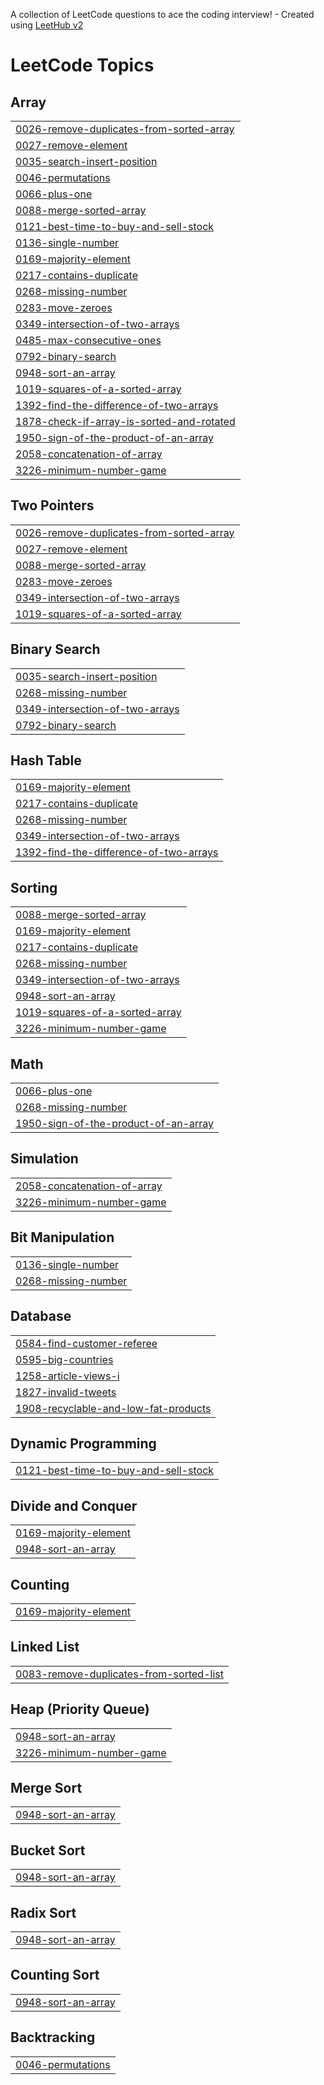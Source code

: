 A collection of LeetCode questions to ace the coding interview! - Created using [LeetHub v2](https://github.com/arunbhardwaj/LeetHub-2.0)
<!---LeetCode Topics Start-->
# LeetCode Topics
## Array
|  |
| ------- |
| [0026-remove-duplicates-from-sorted-array](https://github.com/theharshchavan/LeetCode-DSA-Problems/tree/master/0026-remove-duplicates-from-sorted-array) |
| [0027-remove-element](https://github.com/theharshchavan/LeetCode-DSA-Problems/tree/master/0027-remove-element) |
| [0035-search-insert-position](https://github.com/theharshchavan/LeetCode-DSA-Problems/tree/master/0035-search-insert-position) |
| [0046-permutations](https://github.com/theharshchavan/LeetCode-DSA-Problems/tree/master/0046-permutations) |
| [0066-plus-one](https://github.com/theharshchavan/LeetCode-DSA-Problems/tree/master/0066-plus-one) |
| [0088-merge-sorted-array](https://github.com/theharshchavan/LeetCode-DSA-Problems/tree/master/0088-merge-sorted-array) |
| [0121-best-time-to-buy-and-sell-stock](https://github.com/theharshchavan/LeetCode-DSA-Problems/tree/master/0121-best-time-to-buy-and-sell-stock) |
| [0136-single-number](https://github.com/theharshchavan/LeetCode-DSA-Problems/tree/master/0136-single-number) |
| [0169-majority-element](https://github.com/theharshchavan/LeetCode-DSA-Problems/tree/master/0169-majority-element) |
| [0217-contains-duplicate](https://github.com/theharshchavan/LeetCode-DSA-Problems/tree/master/0217-contains-duplicate) |
| [0268-missing-number](https://github.com/theharshchavan/LeetCode-DSA-Problems/tree/master/0268-missing-number) |
| [0283-move-zeroes](https://github.com/theharshchavan/LeetCode-DSA-Problems/tree/master/0283-move-zeroes) |
| [0349-intersection-of-two-arrays](https://github.com/theharshchavan/LeetCode-DSA-Problems/tree/master/0349-intersection-of-two-arrays) |
| [0485-max-consecutive-ones](https://github.com/theharshchavan/LeetCode-DSA-Problems/tree/master/0485-max-consecutive-ones) |
| [0792-binary-search](https://github.com/theharshchavan/LeetCode-DSA-Problems/tree/master/0792-binary-search) |
| [0948-sort-an-array](https://github.com/theharshchavan/LeetCode-DSA-Problems/tree/master/0948-sort-an-array) |
| [1019-squares-of-a-sorted-array](https://github.com/theharshchavan/LeetCode-DSA-Problems/tree/master/1019-squares-of-a-sorted-array) |
| [1392-find-the-difference-of-two-arrays](https://github.com/theharshchavan/LeetCode-DSA-Problems/tree/master/1392-find-the-difference-of-two-arrays) |
| [1878-check-if-array-is-sorted-and-rotated](https://github.com/theharshchavan/LeetCode-DSA-Problems/tree/master/1878-check-if-array-is-sorted-and-rotated) |
| [1950-sign-of-the-product-of-an-array](https://github.com/theharshchavan/LeetCode-DSA-Problems/tree/master/1950-sign-of-the-product-of-an-array) |
| [2058-concatenation-of-array](https://github.com/theharshchavan/LeetCode-DSA-Problems/tree/master/2058-concatenation-of-array) |
| [3226-minimum-number-game](https://github.com/theharshchavan/LeetCode-DSA-Problems/tree/master/3226-minimum-number-game) |
## Two Pointers
|  |
| ------- |
| [0026-remove-duplicates-from-sorted-array](https://github.com/theharshchavan/LeetCode-DSA-Problems/tree/master/0026-remove-duplicates-from-sorted-array) |
| [0027-remove-element](https://github.com/theharshchavan/LeetCode-DSA-Problems/tree/master/0027-remove-element) |
| [0088-merge-sorted-array](https://github.com/theharshchavan/LeetCode-DSA-Problems/tree/master/0088-merge-sorted-array) |
| [0283-move-zeroes](https://github.com/theharshchavan/LeetCode-DSA-Problems/tree/master/0283-move-zeroes) |
| [0349-intersection-of-two-arrays](https://github.com/theharshchavan/LeetCode-DSA-Problems/tree/master/0349-intersection-of-two-arrays) |
| [1019-squares-of-a-sorted-array](https://github.com/theharshchavan/LeetCode-DSA-Problems/tree/master/1019-squares-of-a-sorted-array) |
## Binary Search
|  |
| ------- |
| [0035-search-insert-position](https://github.com/theharshchavan/LeetCode-DSA-Problems/tree/master/0035-search-insert-position) |
| [0268-missing-number](https://github.com/theharshchavan/LeetCode-DSA-Problems/tree/master/0268-missing-number) |
| [0349-intersection-of-two-arrays](https://github.com/theharshchavan/LeetCode-DSA-Problems/tree/master/0349-intersection-of-two-arrays) |
| [0792-binary-search](https://github.com/theharshchavan/LeetCode-DSA-Problems/tree/master/0792-binary-search) |
## Hash Table
|  |
| ------- |
| [0169-majority-element](https://github.com/theharshchavan/LeetCode-DSA-Problems/tree/master/0169-majority-element) |
| [0217-contains-duplicate](https://github.com/theharshchavan/LeetCode-DSA-Problems/tree/master/0217-contains-duplicate) |
| [0268-missing-number](https://github.com/theharshchavan/LeetCode-DSA-Problems/tree/master/0268-missing-number) |
| [0349-intersection-of-two-arrays](https://github.com/theharshchavan/LeetCode-DSA-Problems/tree/master/0349-intersection-of-two-arrays) |
| [1392-find-the-difference-of-two-arrays](https://github.com/theharshchavan/LeetCode-DSA-Problems/tree/master/1392-find-the-difference-of-two-arrays) |
## Sorting
|  |
| ------- |
| [0088-merge-sorted-array](https://github.com/theharshchavan/LeetCode-DSA-Problems/tree/master/0088-merge-sorted-array) |
| [0169-majority-element](https://github.com/theharshchavan/LeetCode-DSA-Problems/tree/master/0169-majority-element) |
| [0217-contains-duplicate](https://github.com/theharshchavan/LeetCode-DSA-Problems/tree/master/0217-contains-duplicate) |
| [0268-missing-number](https://github.com/theharshchavan/LeetCode-DSA-Problems/tree/master/0268-missing-number) |
| [0349-intersection-of-two-arrays](https://github.com/theharshchavan/LeetCode-DSA-Problems/tree/master/0349-intersection-of-two-arrays) |
| [0948-sort-an-array](https://github.com/theharshchavan/LeetCode-DSA-Problems/tree/master/0948-sort-an-array) |
| [1019-squares-of-a-sorted-array](https://github.com/theharshchavan/LeetCode-DSA-Problems/tree/master/1019-squares-of-a-sorted-array) |
| [3226-minimum-number-game](https://github.com/theharshchavan/LeetCode-DSA-Problems/tree/master/3226-minimum-number-game) |
## Math
|  |
| ------- |
| [0066-plus-one](https://github.com/theharshchavan/LeetCode-DSA-Problems/tree/master/0066-plus-one) |
| [0268-missing-number](https://github.com/theharshchavan/LeetCode-DSA-Problems/tree/master/0268-missing-number) |
| [1950-sign-of-the-product-of-an-array](https://github.com/theharshchavan/LeetCode-DSA-Problems/tree/master/1950-sign-of-the-product-of-an-array) |
## Simulation
|  |
| ------- |
| [2058-concatenation-of-array](https://github.com/theharshchavan/LeetCode-DSA-Problems/tree/master/2058-concatenation-of-array) |
| [3226-minimum-number-game](https://github.com/theharshchavan/LeetCode-DSA-Problems/tree/master/3226-minimum-number-game) |
## Bit Manipulation
|  |
| ------- |
| [0136-single-number](https://github.com/theharshchavan/LeetCode-DSA-Problems/tree/master/0136-single-number) |
| [0268-missing-number](https://github.com/theharshchavan/LeetCode-DSA-Problems/tree/master/0268-missing-number) |
## Database
|  |
| ------- |
| [0584-find-customer-referee](https://github.com/theharshchavan/LeetCode-DSA-Problems/tree/master/0584-find-customer-referee) |
| [0595-big-countries](https://github.com/theharshchavan/LeetCode-DSA-Problems/tree/master/0595-big-countries) |
| [1258-article-views-i](https://github.com/theharshchavan/LeetCode-DSA-Problems/tree/master/1258-article-views-i) |
| [1827-invalid-tweets](https://github.com/theharshchavan/LeetCode-DSA-Problems/tree/master/1827-invalid-tweets) |
| [1908-recyclable-and-low-fat-products](https://github.com/theharshchavan/LeetCode-DSA-Problems/tree/master/1908-recyclable-and-low-fat-products) |
## Dynamic Programming
|  |
| ------- |
| [0121-best-time-to-buy-and-sell-stock](https://github.com/theharshchavan/LeetCode-DSA-Problems/tree/master/0121-best-time-to-buy-and-sell-stock) |
## Divide and Conquer
|  |
| ------- |
| [0169-majority-element](https://github.com/theharshchavan/LeetCode-DSA-Problems/tree/master/0169-majority-element) |
| [0948-sort-an-array](https://github.com/theharshchavan/LeetCode-DSA-Problems/tree/master/0948-sort-an-array) |
## Counting
|  |
| ------- |
| [0169-majority-element](https://github.com/theharshchavan/LeetCode-DSA-Problems/tree/master/0169-majority-element) |
## Linked List
|  |
| ------- |
| [0083-remove-duplicates-from-sorted-list](https://github.com/theharshchavan/LeetCode-DSA-Problems/tree/master/0083-remove-duplicates-from-sorted-list) |
## Heap (Priority Queue)
|  |
| ------- |
| [0948-sort-an-array](https://github.com/theharshchavan/LeetCode-DSA-Problems/tree/master/0948-sort-an-array) |
| [3226-minimum-number-game](https://github.com/theharshchavan/LeetCode-DSA-Problems/tree/master/3226-minimum-number-game) |
## Merge Sort
|  |
| ------- |
| [0948-sort-an-array](https://github.com/theharshchavan/LeetCode-DSA-Problems/tree/master/0948-sort-an-array) |
## Bucket Sort
|  |
| ------- |
| [0948-sort-an-array](https://github.com/theharshchavan/LeetCode-DSA-Problems/tree/master/0948-sort-an-array) |
## Radix Sort
|  |
| ------- |
| [0948-sort-an-array](https://github.com/theharshchavan/LeetCode-DSA-Problems/tree/master/0948-sort-an-array) |
## Counting Sort
|  |
| ------- |
| [0948-sort-an-array](https://github.com/theharshchavan/LeetCode-DSA-Problems/tree/master/0948-sort-an-array) |
## Backtracking
|  |
| ------- |
| [0046-permutations](https://github.com/theharshchavan/LeetCode-DSA-Problems/tree/master/0046-permutations) |
<!---LeetCode Topics End-->